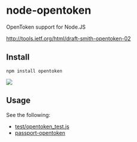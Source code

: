 node-opentoken
==============

OpenToken support for Node.JS

http://tools.ietf.org/html/draft-smith-opentoken-02

Install
-------
`npm install opentoken`

<img src="http://npm.packagequality.com/badge/opentoken.png"/>

Usage
-----
See the following:

  * [test/opentoken_test.js](https://github.com/darrenderidder/node-opentoken/blob/master/test/token_test.js)
  * [passport-opentoken](https://github.com/darrenderidder/passport-opentoken)
